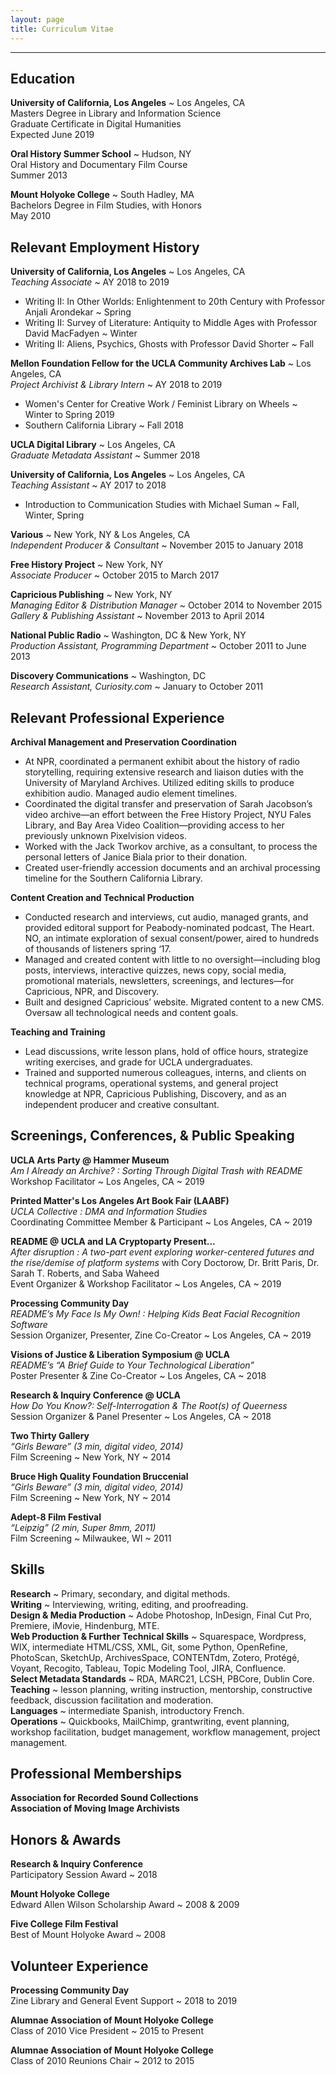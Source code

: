 ```yaml
---
layout: page
title: Curriculum Vitae
---
```


--- 

## Education
<b>University of California, Los Angeles</b> ~ Los Angeles, CA
<br>Masters Degree in Library and Information Science
<br>Graduate Certificate in Digital Humanities
<br>Expected June 2019

<b>Oral History Summer School</b> ~ Hudson, NY 
<br>Oral History and Documentary Film Course
<br>Summer 2013

<b>Mount Holyoke College</b> ~ South Hadley, MA
<br>Bachelors Degree in Film Studies, with Honors
<br>May 2010

## Relevant Employment History
<b>University of California, Los Angeles</b> ~ Los Angeles, CA
<br><i>Teaching Associate</i> ~ AY 2018 to 2019   
- Writing II: In Other Worlds: Enlightenment to 20th Century with Professor Anjali Arondekar ~ Spring
- Writing II: Survey of Literature: Antiquity to Middle Ages with Professor David MacFadyen ~ Winter
- Writing II: Aliens, Psychics, Ghosts with Professor David Shorter ~ Fall

<b>Mellon Foundation Fellow for the UCLA Community Archives Lab</b> ~ Los Angeles, CA
<br><i>Project Archivist & Library Intern</i> ~ AY 2018 to 2019
- Women's Center for Creative Work / Feminist Library on Wheels ~ Winter to Spring 2019
- Southern California Library ~ Fall 2018

<b>UCLA Digital Library</b> ~ Los Angeles, CA
<br><i>Graduate Metadata Assistant</i> ~ Summer 2018

<b>University of California, Los Angeles</b> ~ Los Angeles, CA
<br><i>Teaching Assistant</i> ~ AY 2017 to 2018
- Introduction to Communication Studies with Michael Suman ~ Fall, Winter, Spring

<b>Various</b> ~ New York, NY & Los Angeles, CA
<br><i>Independent Producer & Consultant</i> ~ November 2015 to January 2018

<b>Free History Project</b> ~ New York, NY
<br><i>Associate Producer</i> ~ October 2015 to March 2017

<b>Capricious Publishing</b> ~ New York, NY
<br><i>Managing Editor & Distribution Manager</i> ~ October 2014 to November 2015
<br><i>Gallery & Publishing Assistant</i> ~ November 2013 to April 2014

<b>National Public Radio</b> ~ Washington, DC & New York, NY
<br><i>Production Assistant, Programming Department</i> ~ October 2011 to June 2013

<b>Discovery Communications</b> ~ Washington, DC
<br><i>Research Assistant, Curiosity.com</i> ~ January to October 2011

## Relevant Professional Experience
<b>Archival Management and Preservation Coordination</b>
- At NPR, coordinated a permanent exhibit about the history of radio storytelling, requiring extensive research and liaison duties with the University of Maryland Archives. Utilized editing skills to produce exhibition audio. Managed audio element timelines.
- Coordinated the digital transfer and preservation of Sarah Jacobson’s video archive—an effort between the Free History Project, NYU Fales Library, and Bay Area Video Coalition—providing access to her previously unknown Pixelvision videos.
- Worked with the Jack Tworkov archive, as a consultant, to process the personal letters of Janice Biala prior to their donation.
- Created user-friendly accession documents and an archival processing timeline for the Southern California Library.

<b>Content Creation and Technical Production</b>
- Conducted research and interviews, cut audio, managed grants, and provided editoral support for Peabody-nominated podcast, The Heart. NO, an intimate exploration of sexual consent/power, aired to hundreds of thousands of listeners spring ‘17.
- Managed and created content with little to no oversight—including blog posts, interviews, interactive quizzes, news copy, social media, promotional materials, newsletters, screenings, and lectures—for Capricious, NPR, and Discovery.
- Built and designed Capricious’ website. Migrated content to a new CMS. Oversaw all technological needs and content goals.

<b>Teaching and Training</b>
- Lead discussions, write lesson plans, hold of office hours, strategize writing exercises, and grade for UCLA undergraduates.
- Trained and supported numerous colleagues, interns, and clients on technical programs, operational systems, and general project knowledge at NPR, Capricious Publishing, Discovery, and as an independent producer and creative consultant.

## Screenings, Conferences, & Public Speaking
<b>UCLA Arts Party @ Hammer Museum</b>
<br><i>Am I Already an Archive? : Sorting Through Digital Trash with README</i>
<br>Workshop Facilitator ~ Los Angeles, CA ~ 2019 

<b>Printed Matter's Los Angeles Art Book Fair (LAABF)</b>
<br><i>UCLA Collective : DMA and Information Studies</i>
<br>Coordinating Committee Member & Participant ~ Los Angeles, CA ~ 2019 

<b>README @ UCLA and LA Cryptoparty Present...</b>
<br><i> After disruption : A two-part event exploring worker-centered futures and the rise/demise of platform systems</i> with Cory Doctorow, Dr. Britt Paris, Dr. Sarah T. Roberts, and Saba Waheed
<br>Event Organizer & Workshop Facilitator ~ Los Angeles, CA ~ 2019 

<b>Processing Community Day</b>
<br><i>README’s My Face Is My Own! : Helping Kids Beat Facial Recognition Software</i>
<br>Session Organizer, Presenter, Zine Co-Creator ~ Los Angeles, CA ~ 2019

<b>Visions of Justice & Liberation Symposium @ UCLA</b>
<br><i>README’s “A Brief Guide to Your Technological Liberation”</i>
<br>Poster Presenter & Zine Co-Creator ~ Los Angeles, CA ~ 2018  

<b>Research & Inquiry Conference @ UCLA</b>
<br><i>How Do You Know?: Self-Interrogation & The Root(s) of Queerness</i>
<br> Session Organizer & Panel Presenter ~ Los Angeles, CA ~ 2018

<b>Two Thirty Gallery</b>
<br><i>“Girls Beware” (3 min, digital video, 2014)</i>
<br> Film Screening ~ New York, NY ~ 2014

<b>Bruce High Quality Foundation Bruccenial</b>
<br><i>“Girls Beware” (3 min, digital video, 2014)</i>
<br> Film Screening ~ New York, NY ~ 2014

<b>Adept-8 Film Festival</b>
<br><i>“Leipzig” (2 min, Super 8mm, 2011)</i>
<br> Film Screening ~ Milwaukee, WI ~ 2011

## Skills 
<b>Research</b> ~ Primary, secondary, and digital methods. 
<br><b>Writing</b> ~ Interviewing, writing, editing, and proofreading.
<br><b>Design & Media Production</b> ~ Adobe Photoshop, InDesign, Final Cut Pro, Premiere, iMovie, Hindenburg, MTE. 
<br><b>Web Production & Further Technical Skills</b> ~ Squarespace, Wordpress, WIX, intermediate HTML/CSS, XML, Git, some Python, OpenRefine, PhotoScan, SketchUp, ArchivesSpace, CONTENTdm, Zotero, Protégé, Voyant, Recogito, Tableau, Topic Modeling Tool, JIRA, Confluence. 
<br><b>Select Metadata Standards</b> ~ RDA, MARC21, LCSH, PBCore, Dublin Core.
<br><b>Teaching</b> ~ lesson planning, writing instruction, mentorship, constructive feedback, discussion facilitation and moderation.
<br><b>Languages</b> ~ intermediate Spanish, introductory French.
<br><b>Operations</b> ~ Quickbooks, MailChimp, grantwriting, event planning, workshop facilitation, budget management, workflow management, project management.


## Professional Memberships
<b>Association for Recorded Sound Collections</b> 
<br><b>Association of Moving Image Archivists</b>


## Honors & Awards
<b>Research & Inquiry Conference</b> 
<br>Participatory Session Award ~ 2018

<b>Mount Holyoke College </b>
<br> Edward Allen Wilson Scholarship Award ~ 2008 & 2009

<b>Five College Film Festival </b>
<br>Best of Mount Holyoke Award ~ 2008 


## Volunteer Experience
<b>Processing Community Day</b> 
<br>Zine Library and General Event Support ~ 2018 to 2019

<b>Alumnae Association of Mount Holyoke College</b>
<br> Class of 2010 Vice President ~ 2015 to Present

<b>Alumnae Association of Mount Holyoke College</b>
<br>Class of 2010 Reunions Chair ~ 2012 to 2015

